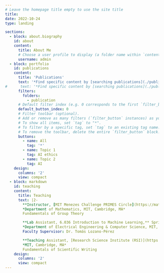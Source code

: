 ```yaml
---
# Leave the homepage title empty to use the site title
title:
date: 2022-10-24
type: landing

sections:
  - block: about.biography
    id: about
    content:
      title: About Me
      # Choose a user profile to display (a folder name within `content/authors/`)
      username: admin
  - block: portfolio
    id: publications
    content:
      title: 'Publications'
      text: '*Find specific content by [searching publications](./publication/).*'
#      text: '*Find specific content by [searching publications](./publication-old/) or using the filters below.*'
      filters:
        folders:
          - publication
      # Default filter index (e.g. 0 corresponds to the first `filter_button` instance below).
      default_button_index: 0
      # Filter toolbar (optional).
      # Add or remove as many filters (`filter_button` instances) as you like.
      # To show all items, set `tag` to "*".
      # To filter by a specific tag, set `tag` to an existing tag name.
      # To remove the toolbar, delete the entire `filter_button` block.
      buttons:
        - name: All
          tag: '*'
        - name: Topic 1
          tag: AI ethics
        - name: Topic 2
          tag: AI 
    design:
      columns: '2'
      view: compact
  - block: markdown
    id: teaching
    content:
      title: Teaching
      text: |2-
        **Instructor, [MIT Menezes Challenge PRIMES Circle](https://math.mit.edu/research/highschool/primes/circle/),** 2021-2023  
        *Department of Mathematics, MIT, Cambridge, MA*  
        Fundamentals of Group Theory  

        **Lab Assistant, 6.036 Introduction to Machine Learning,** Spring 2021  
        *Department of Electrical Engineering & Computer Science, MIT, Cambridge, MA*  
        Faculty Supervisor: Dr. Tomás Lozano-Pérez  

        **Teaching Assistant, [Research Science Institute (RSI)](https://www.cee.org/programs/research-science-institute),** Summer 2019  
        *MIT, Cambridge, MA*  
        Fundamentals of Scientific Writing
    design:
      columns: '2'
      view: compact
---
```


